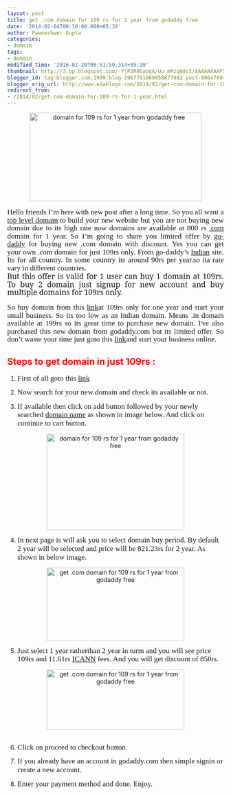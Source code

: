 ```yaml
---
layout: post
title: get .com domain for 109 rs for 1 year from godaddy free
date: '2014-02-04T00:30:00.000+05:30'
author: Pawneshwer Gupta
categories:
- domain
tags:
- domain
modified_time: '2016-02-20T06:51:59.314+05:30'
thumbnail: http://3.bp.blogspot.com/-YjP2R8baVgA/Uu_mMzq0dcI/AAAAAAAAF5s/q7bhXCLUM3c/s72-c/Godaddy-109.png
blogger_id: tag:blogger.com,1999:blog-1967791069058877982.post-8064789458877024823
blogger_orig_url: http://www.edablogs.com/2014/02/get-com-domain-for-109-rs-for-1-year.html
redirect_from:
- /2014/02/get-com-domain-for-109-rs-for-1-year.html
---
```


<div dir="ltr" style="text-align: left;" trbidi="on"><div class="separator" style="clear: both; text-align: center;"><a href="http://3.bp.blogspot.com/-YjP2R8baVgA/Uu_mMzq0dcI/AAAAAAAAF5s/q7bhXCLUM3c/s1600/Godaddy-109.png" imageanchor="1" style="margin-left: 1em; margin-right: 1em;"><img alt="domain for 109 rs for 1 year from godaddy free" border="0" src="http://3.bp.blogspot.com/-YjP2R8baVgA/Uu_mMzq0dcI/AAAAAAAAF5s/q7bhXCLUM3c/s1600/Godaddy-109.png" height="205" title="domain for 109 rs for 1 year from godaddy free" width="400" /></a></div><div class="MsoNormal"><br /></div><div class="MsoNormal" style="text-align: justify;"><span style="font-family: Georgia, serif;"><span style="font-size: 13pt; line-height: 107%;">Hello friends I’m here with new post after a long time. So you all want a <a class="zem_slink" href="http://en.wikipedia.org/wiki/Top-level_domain" rel="wikipedia" target="_blank" title="Top-level domain">top level domain</a> to build your new website but you are not buying new domain due to its high rate&nbsp;</span><span style="font-size: 17px; line-height: 18.546667098999023px;">now</span><span style="font-size: 13pt; line-height: 107%;">&nbsp;domains are available at 800 rs <a class="zem_slink" href="http://en.wikipedia.org/wiki/COM_file" rel="wikipedia" target="_blank" title="COM file">.com</a> domain for 1 year. So I’m going to share you&nbsp;limited offer by&nbsp;</span><span style="font-size: 17px; line-height: 18.546667098999023px;"><a class="zem_slink" href="http://maps.google.com/maps?ll=33.617409,-111.90477&amp;spn=0.01,0.01&amp;q=33.617409,-111.90477%20(Go%20Daddy)&amp;t=h" rel="geolocation" target="_blank" title="Go Daddy">go-daddy</a></span><span style="font-size: 13pt; line-height: 107%;">&nbsp;for buying new .com domain with discount. Yes you can get your&nbsp;own .com domain for just 109rs only. From go-daddy’s&nbsp;</span><span style="font-size: 17px; line-height: 18.546667098999023px;"><a class="zem_slink" href="http://maps.google.com/maps?ll=28.6133333333,77.2083333333&amp;spn=10.0,10.0&amp;q=28.6133333333,77.2083333333%20(India)&amp;t=h" rel="geolocation" target="_blank" title="India">Indian</a></span><span style="font-size: 13pt; line-height: 107%;">&nbsp;site. Its for all country.&nbsp;In some country its around 90rs per year.so ita rate vary in different countries.<o:p></o:p></span></span></div><div class="MsoNormal" style="text-align: justify;"><span style="font-family: &quot;Georgia&quot;,&quot;serif&quot;; font-size: 13.0pt; line-height: 107%;">But this offer is valid for 1 user can buy 1 domain at 109rs. To buy 2 domain just signup for new account and buy multiple domains for 109rs only.<o:p></o:p></span></div><div style="text-align: justify;"><br /></div><div class="MsoNormal" style="text-align: justify;"><span style="font-family: Georgia, serif;"><span style="font-size: 13pt; line-height: 107%;">So buy domain from this </span></span><a href="http://in.godaddy.com/deals2/?gclid=CPWF2tDHsLwCFaYF4godthIATg&amp;isc=gofhin19&amp;currencytype=INR&amp;ef_id=Uu4usgAAAVIWrO%40v%3a20140203181314%3as" style="font-family: Georgia, serif; font-size: 13pt; line-height: 107%;">link</a><span style="font-family: Georgia, serif;"><span style="font-size: 13pt; line-height: 107%;">at 109rs only for one year and start your small business. So its too low as an&nbsp;</span><span style="font-size: 17px; line-height: 18.546667098999023px;">Indian</span><span style="font-size: 13pt; line-height: 107%;">&nbsp;domain. Means .in domain available at 199rs so its great time to&nbsp;purchase new domain.&nbsp;</span><span style="font-size: 17px; line-height: 18.546667098999023px;">I've</span><span style="font-size: 13pt; line-height: 107%;">&nbsp;also purchased this new domain from godaddy.com but&nbsp;its limited offer. So don’t waste your time just goto this </span></span><a href="http://in.godaddy.com/deals2/?gclid=CPWF2tDHsLwCFaYF4godthIATg&amp;isc=gofhin19&amp;currencytype=INR&amp;ef_id=Uu4usgAAAVIWrO%40v%3a20140203181314%3as" style="font-family: Georgia, serif; font-size: 13pt; line-height: 107%;">link</a><span style="font-family: Georgia, serif;"><span style="font-size: 13pt; line-height: 107%;">and start your business online.<o:p></o:p></span></span></div><div class="MsoNormal"><h2 style="text-align: left;"><span style="color: red;">Steps to get domain in just 109rs :</span><span style="font-family: &quot;Georgia&quot;,&quot;serif&quot;; font-size: 13.0pt; line-height: 107%;"><o:p></o:p></span></h2></div><div class="MsoNormal"></div><ol style="text-align: left;"><li><span style="font-family: Georgia, serif; font-size: 13pt; line-height: 107%;">First of all goto this </span><a href="http://in.godaddy.com/deals2/?gclid=CPWF2tDHsLwCFaYF4godthIATg&amp;isc=gofhin19&amp;currencytype=INR&amp;ef_id=Uu4usgAAAVIWrO%40v%3a20140203181314%3as" style="font-family: Georgia, serif; font-size: 13pt; line-height: 107%;">link</a></li></ol><ol start="2" style="text-align: left;"><li><span style="font-family: Georgia, serif; font-size: 13pt; line-height: 107%;">Now search for your new domain and check its available or not.</span></li></ol><ol start="3" style="text-align: left;"><li><span style="font-family: Georgia, serif; font-size: 13pt; line-height: 107%;">If available then click on add button followed by your newly searched <a class="zem_slink" href="http://en.wikipedia.org/wiki/Domain_name" rel="wikipedia" target="_blank" title="Domain name">domain name</a> as shown in image below. And click on continue to cart button.</span></li></ol><div class="separator" style="clear: both; text-align: center;"><a href="http://2.bp.blogspot.com/-ygQNSqIAhns/Uu_llAN5O2I/AAAAAAAAF5U/Q0xpCm6aPRY/s1600/1.jpg" imageanchor="1" style="margin-left: 1em; margin-right: 1em;"><img alt="domain for 109 rs for 1 year from godaddy free" border="0" src="http://2.bp.blogspot.com/-ygQNSqIAhns/Uu_llAN5O2I/AAAAAAAAF5U/Q0xpCm6aPRY/s1600/1.jpg" height="224" title="domain for 109 rs for 1 year from godaddy free" width="320" /></a></div><ol start="4" style="text-align: left;"><li><span style="font-family: Georgia, serif; font-size: 13pt; line-height: 107%;">In next page is will ask you to select domain buy period. By default 2 year will be selected and price will be 821.23rs for 2 year. As shown in below image.</span></li></ol><div class="separator" style="clear: both; text-align: center;"><a href="http://3.bp.blogspot.com/-6ZD8sTVa7J0/Uu_lrl7KKWI/AAAAAAAAF5c/blJk1YJa_PQ/s1600/2.jpg" imageanchor="1" style="margin-left: 1em; margin-right: 1em;"><img alt="get .com domain for 109 rs for 1 year from godaddy free" border="0" src="http://3.bp.blogspot.com/-6ZD8sTVa7J0/Uu_lrl7KKWI/AAAAAAAAF5c/blJk1YJa_PQ/s1600/2.jpg" height="170" title="get .com domain for 109 rs for 1 year from godaddy free" width="320" /></a></div><ol start="5" style="text-align: left;"><li><span style="font-family: Georgia, serif; font-size: 13pt; line-height: 107%;">Just select 1 year ratherthan 2 year in turm and you will see price 109rs and 11.61rs <a class="zem_slink" href="http://www.icann.org/" rel="homepage" target="_blank" title="ICANN">ICANN</a> fees. And you will get discount of 850rs.</span></li></ol><div class="separator" style="clear: both; text-align: center;"><a href="http://2.bp.blogspot.com/-mB0jYg2ef5M/Uu_lzeMoymI/AAAAAAAAF5k/om2OIto6RsY/s1600/3.jpg" imageanchor="1" style="margin-left: 1em; margin-right: 1em;"><img alt="get .com domain for 109 rs for 1 year from godaddy free" border="0" src="http://2.bp.blogspot.com/-mB0jYg2ef5M/Uu_lzeMoymI/AAAAAAAAF5k/om2OIto6RsY/s1600/3.jpg" height="139" title="get .com domain for 109 rs for 1 year from godaddy free" width="320" /></a></div><div class="MsoNormal"><span style="font-family: &quot;Georgia&quot;,&quot;serif&quot;; font-size: 13.0pt; line-height: 107%;"><br /></span></div><div class="MsoNormal"></div><ol start="6" style="text-align: left;"><li><span style="font-family: Georgia, serif; font-size: 13pt; line-height: 107%;">Click on proceed to checkout button.</span></li></ol><ol start="7" style="text-align: left;"><li><span style="font-family: Georgia, serif; font-size: 13pt; line-height: 107%;">If you already have an account in godaddy.com then simple signin or create a new account.</span></li></ol><ol start="8" style="text-align: left;"><li><span style="font-family: Georgia, serif; font-size: 13pt; line-height: 107%;">Enter your payment method and done. Enjoy.</span></li></ol></div>